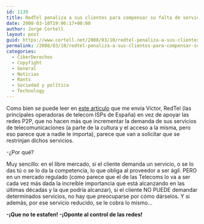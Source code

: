 ```yaml
---
id: 1139
title: RedTel penaliza a sus clientes para compensar su falta de servicio
date: 2008-03-10T19:06:17+00:00
author: Jorge Cortell
layout: post
guid: https://www.cortell.net/2008/03/10/redtel-penaliza-a-sus-clientes-para-compensar-su-falta-de-servicio/
permalink: /2008/03/10/redtel-penaliza-a-sus-clientes-para-compensar-su-falta-de-servicio/
categories:
  - CiberDerechos
  - Copyfight
  - General
  - Noticias
  - Rants
  - Sociedad y polí­tica
  - Technology
---
```

Como bien se puede leer en <a target="_blank" title="noticia en Publico" href="https://www.publico.es/dinero/056455/telefonica/vodafone/orange/ono/alian/poner/puertas/emule">este artí­culo</a> que me enví­a Ví­ctor, RedTel (las principales operadoras de telecom ISPs de España) en vez de apoyar las redes P2P, que no hacen más que incrementar la demanda de sus servicios de telecomunicaciones (a parte de la cultura y el acceso a la misma, pero eso parece que a nadie le importa), parece que van a solicitar que se restrinjan dichos servicios.

-¿Por qué?

Muy sencillo: en el libre mercado, si el cliente demanda un servicio, o se lo das tú o se lo da la competencia, lo que obliga al proveedor a ser ágil. PERO en un mercado regulado (como parece que el de las Telecoms lo va a ser cada vez más dada la increí­ble importancia que está alcanzando en las últimas décadas y la que podrí­a alcanzar), si el cliente NO PUEDE demandar determinados servicios, no hay que preocuparse por cómo dárselos. Y si además, por ese servicio reducido, se le cobra lo mismo...

**-¡Que no te estafen! -¡Oponte al control de las redes!**